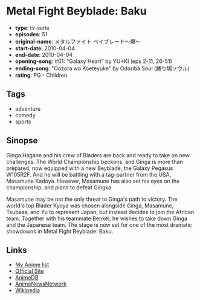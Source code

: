 # Metal Fight Beyblade: Baku

-   **type**: tv-serie
-   **episodes**: 51
-   **original-name**: メタルファイト ベイブレード～爆～
-   **start-date**: 2010-04-04
-   **end-date**: 2010-04-04
-   **opening-song**: #01: "Galaxy Heart" by YU+KI (eps 2-11, 26-51)
-   **ending-song**: "Oozora wo Koeteyuke" by Odoriba Soul (踊り場ソウル)
-   **rating**: PG - Children

## Tags

-   adventure
-   comedy
-   sports

## Sinopse

Ginga Hagane and his crew of Bladers are back and ready to take on new challenges. The World Championship beckons, and Ginga is more than prepared, now equipped with a new Beyblade, the Galaxy Pegasus W105R2F. And he will be battling with a tag-partner from the USA, Masamune Kadoya. However, Masamune has also set his eyes on the championship, and plans to defeat Gingka.

Masamune may be not the only threat to Ginga's path to victory. The world's top Blader Kyoya was chosen alongside Ginga, Masamune, Tsubasa, and Yu to represent Japan, but instead decides to join the African team. Together with his teammate Benkei, he wishes to take down Ginga and the Japanese team. The stage is now set for one of the most dramatic showdowns in Metal Fight Beyblade: Baku.

## Links

-   [My Anime list](https://myanimelist.net/anime/8410/Metal_Fight_Beyblade__Baku)
-   [Official Site](http://www.tv-tokyo.co.jp/anime/mf-beyblade/)
-   [AnimeDB](http://anidb.info/perl-bin/animedb.pl?show=anime&aid=7426)
-   [AnimeNewsNetwork](http://www.animenewsnetwork.com/encyclopedia/anime.php?id=12917)
-   [Wikipedia](http://en.wikipedia.org/wiki/Metal_Fight_Beyblade)
